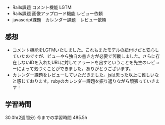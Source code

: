 - Rails課題  コメント機能 LGTM
- Rails課題  画像アップロード機能 レビュー依頼
- javascript課題　カレンダー課題　レビュー依頼

## 感想
- コメント機能をLGTMいたしました。これもまたモデルの紐付けだと安心していたのですが、ビューやら独自の書き方が必要で苦戦しました。さらに存在しないIDを入れたURLに対してアラートを出すということを先生のレビューによって気づくことができました。ありがとうございます。
- カレンダー課題をレビューしていただきました。jsは思った以上に難しいなと感じております。rubyのカレンダー課題を振り返りながら頑張っていきます！

## 学習時間
30.0h(2週間分) 今までの学習時間 485.5h

